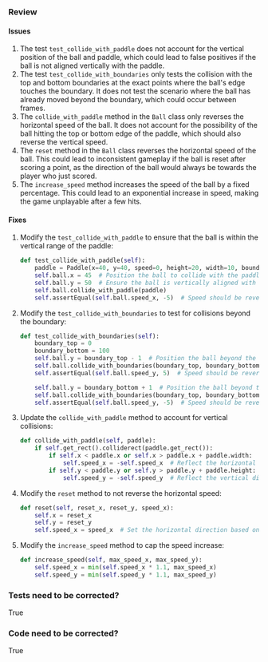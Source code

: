 ### Review
#### Issues
1. The test `test_collide_with_paddle` does not account for the vertical position of the ball and paddle, which could lead to false positives if the ball is not aligned vertically with the paddle.
2. The test `test_collide_with_boundaries` only tests the collision with the top and bottom boundaries at the exact points where the ball's edge touches the boundary. It does not test the scenario where the ball has already moved beyond the boundary, which could occur between frames.
3. The `collide_with_paddle` method in the `Ball` class only reverses the horizontal speed of the ball. It does not account for the possibility of the ball hitting the top or bottom edge of the paddle, which should also reverse the vertical speed.
4. The `reset` method in the `Ball` class reverses the horizontal speed of the ball. This could lead to inconsistent gameplay if the ball is reset after scoring a point, as the direction of the ball would always be towards the player who just scored.
5. The `increase_speed` method increases the speed of the ball by a fixed percentage. This could lead to an exponential increase in speed, making the game unplayable after a few hits.

#### Fixes
1. Modify the `test_collide_with_paddle` to ensure that the ball is within the vertical range of the paddle:
    ```python
    def test_collide_with_paddle(self):
        paddle = Paddle(x=40, y=40, speed=0, height=20, width=10, boundary_top=0, boundary_bottom=100)
        self.ball.x = 45  # Position the ball to collide with the paddle
        self.ball.y = 50  # Ensure the ball is vertically aligned with the paddle
        self.ball.collide_with_paddle(paddle)
        self.assertEqual(self.ball.speed_x, -5)  # Speed should be reversed
    ```
2. Modify the `test_collide_with_boundaries` to test for collisions beyond the boundary:
    ```python
    def test_collide_with_boundaries(self):
        boundary_top = 0
        boundary_bottom = 100
        self.ball.y = boundary_top - 1  # Position the ball beyond the top boundary
        self.ball.collide_with_boundaries(boundary_top, boundary_bottom)
        self.assertEqual(self.ball.speed_y, 5)  # Speed should be reversed

        self.ball.y = boundary_bottom + 1  # Position the ball beyond the bottom boundary
        self.ball.collide_with_boundaries(boundary_top, boundary_bottom)
        self.assertEqual(self.ball.speed_y, -5)  # Speed should be reversed
    ```
3. Update the `collide_with_paddle` method to account for vertical collisions:
    ```python
    def collide_with_paddle(self, paddle):
        if self.get_rect().colliderect(paddle.get_rect()):
            if self.x < paddle.x or self.x > paddle.x + paddle.width:
                self.speed_x = -self.speed_x  # Reflect the horizontal direction
            if self.y < paddle.y or self.y > paddle.y + paddle.height:
                self.speed_y = -self.speed_y  # Reflect the vertical direction
    ```
4. Modify the `reset` method to not reverse the horizontal speed:
    ```python
    def reset(self, reset_x, reset_y, speed_x):
        self.x = reset_x
        self.y = reset_y
        self.speed_x = speed_x  # Set the horizontal direction based on the last point scored
    ```
5. Modify the `increase_speed` method to cap the speed increase:
    ```python
    def increase_speed(self, max_speed_x, max_speed_y):
        self.speed_x = min(self.speed_x * 1.1, max_speed_x)
        self.speed_y = min(self.speed_y * 1.1, max_speed_y)
    ```

### Tests need to be corrected?
True

### Code need to be corrected?
True